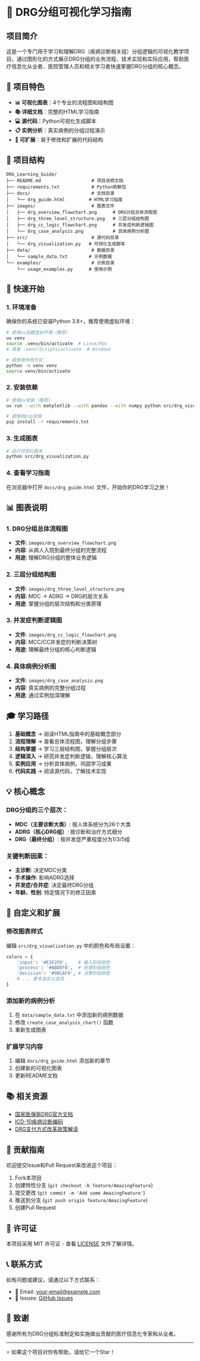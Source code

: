 # 🏥 DRG分组可视化学习指南

## 项目简介

这是一个专门用于学习和理解DRG（疾病诊断相关组）分组逻辑的可视化教学项目。通过图形化的方式展示DRG分组的业务流程、技术实现和实际应用，帮助医疗信息化从业者、医院管理人员和相关学习者快速掌握DRG分组的核心概念。

## 🎯 项目特色

- **📊 可视化图表**：4个专业的流程图和结构图
- **📚 详细文档**：完整的HTML学习指南
- **💻 源代码**：Python可视化生成脚本
- **📋 实例分析**：真实病例的分组过程演示
- **🔧 可扩展**：易于修改和扩展的代码结构

## 📁 项目结构

```
DRG_Learning_Guide/
├── README.md                   # 项目说明文档
├── requirements.txt            # Python依赖包
├── docs/                       # 文档目录
│   └── drg_guide.html         # HTML学习指南
├── images/                     # 图表文件
│   ├── drg_overview_flowchart.png      # DRG分组总体流程图
│   ├── drg_three_level_structure.png   # 三层分组结构图
│   ├── drg_cc_logic_flowchart.png      # 并发症判断逻辑图
│   └── drg_case_analysis.png           # 具体病例分析图
├── src/                        # 源代码目录
│   └── drg_visualization.py   # 可视化生成脚本
├── data/                       # 数据目录
│   └── sample_data.txt        # 示例数据
└── examples/                   # 示例目录
    └── usage_examples.py      # 使用示例
```

## 🚀 快速开始

### 1. 环境准备

确保你的系统已安装Python 3.8+，推荐使用虚拟环境：

```bash
# 使用uv创建虚拟环境（推荐）
uv venv
source .venv/bin/activate  # Linux/Mac
# 或者 .venv\Scripts\activate  # Windows

# 或使用传统方式
python -m venv venv
source venv/bin/activate
```

### 2. 安装依赖

```bash
# 使用uv安装（推荐）
uv run --with matplotlib --with pandas --with numpy python src/drg_visualization.py

# 或使用pip安装
pip install -r requirements.txt
```

### 3. 生成图表

```bash
# 运行可视化脚本
python src/drg_visualization.py
```

### 4. 查看学习指南

在浏览器中打开 `docs/drg_guide.html` 文件，开始你的DRG学习之旅！

## 📊 图表说明

### 1. DRG分组总体流程图
- **文件**: `images/drg_overview_flowchart.png`
- **内容**: 从病人入院到最终分组的完整流程
- **用途**: 理解DRG分组的整体业务逻辑

### 2. 三层分组结构图
- **文件**: `images/drg_three_level_structure.png`
- **内容**: MDC → ADRG → DRG的层次关系
- **用途**: 掌握分组的层次结构和分类原理

### 3. 并发症判断逻辑图
- **文件**: `images/drg_cc_logic_flowchart.png`
- **内容**: MCC/CC并发症的判断决策树
- **用途**: 理解最终分组的核心判断逻辑

### 4. 具体病例分析图
- **文件**: `images/drg_case_analysis.png`
- **内容**: 真实病例的完整分组过程
- **用途**: 通过实例加深理解

## 🎓 学习路径

1. **基础概念** → 阅读HTML指南中的基础概念部分
2. **流程理解** → 查看总体流程图，理解分组步骤
3. **结构掌握** → 学习三层结构图，掌握分组层次
4. **逻辑深入** → 研究并发症判断逻辑，理解核心算法
5. **实例应用** → 分析具体病例，巩固学习成果
6. **代码实践** → 阅读源代码，了解技术实现

## 💡 核心概念

### DRG分组的三个层次：
- **MDC（主要诊断大类）**: 按人体系统分为26个大类
- **ADRG（核心DRG组）**: 按诊断和治疗方式细分
- **DRG（最终分组）**: 按并发症严重程度分为1/3/5组

### 关键判断因素：
- **主诊断**: 决定MDC分类
- **手术操作**: 影响ADRG选择
- **并发症/合并症**: 决定最终DRG分组
- **年龄、性别**: 特定情况下的修正因素

## 🔧 自定义和扩展

### 修改图表样式
编辑 `src/drg_visualization.py` 中的颜色和布局设置：

```python
colors = {
    'input': '#E3F2FD',    # 输入阶段颜色
    'process': '#BBDEFB',  # 处理阶段颜色
    'decision': '#90CAF9', # 决策阶段颜色
    # ... 更多自定义选项
}
```

### 添加新的病例分析
1. 在 `data/sample_data.txt` 中添加新的病例数据
2. 修改 `create_case_analysis_chart()` 函数
3. 重新生成图表

### 扩展学习内容
1. 编辑 `docs/drg_guide.html` 添加新的章节
2. 创建新的可视化图表
3. 更新README文档

## 📚 相关资源

- [国家医保局DRG官方文档](http://www.nhsa.gov.cn/)
- [ICD-10疾病诊断编码](https://icd.who.int/browse10/2019/en)
- [DRG支付方式改革政策解读](http://www.nhsa.gov.cn/)

## 🤝 贡献指南

欢迎提交Issue和Pull Request来改进这个项目：

1. Fork本项目
2. 创建特性分支 (`git checkout -b feature/AmazingFeature`)
3. 提交更改 (`git commit -m 'Add some AmazingFeature'`)
4. 推送到分支 (`git push origin feature/AmazingFeature`)
5. 创建Pull Request

## 📄 许可证

本项目采用 MIT 许可证 - 查看 [LICENSE](LICENSE) 文件了解详情。

## 📞 联系方式

如有问题或建议，请通过以下方式联系：

- 📧 Email: your-email@example.com
- 🐛 Issues: [GitHub Issues](https://github.com/your-username/drg-learning-guide/issues)

## 🙏 致谢

感谢所有为DRG分组标准制定和实施做出贡献的医疗信息化专家和从业者。

---

⭐ 如果这个项目对你有帮助，请给它一个Star！

